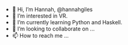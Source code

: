 - 👋 Hi, I’m Hannah, @hannahgiles
- 👀 I’m interested in VR.
- 🌱 I’m currently learning Python and Haskell.
- 💞️ I’m looking to collaborate on ...
- 📫 How to reach me ...

<!---
hannahgiles/hannahgiles is a ✨ special ✨ repository because its `README.md` (this file) appears on your GitHub profile.
You can click the Preview link to take a look at your changes.
--->
